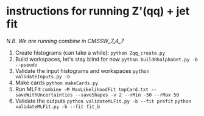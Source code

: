 # instructions for running Z'(qq) + jet fit

_N.B. We are running combine in CMSSW\_7\_4\_7_

1. Create histograms (can take a while):
`python Zqq_create.py`
2. Build workspaces, let's stay blind for now
`python buildRhalphabet.py -b --pseudo`
3. Validate the input histograms and workspaces
`python validateInputs.py -b`
4. Make cards
`python makeCards.py`
5. Run MLFit
`combine -M MaxLikelihoodFit tmpCard.txt --saveWithUncertainties --saveShapes -v 2 --rMin -50 --rMax 50`
6. Validate the outputs
`python validateMLFit.py -b --fit prefit`
`python validateMLFit.py -b --fit fit_b`

